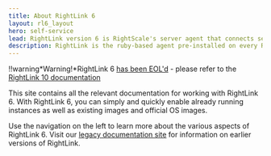 ```yaml
---
title: About RightLink 6
layout: rl6_layout
hero: self-service
lead: RightLink version 6 is RightScale's server agent that connects servers managed through RightScale to the RightScale Cloud Management (CM) platform.
description: RightLink is the ruby-based agent pre-installed on every RightImage-based server running in RightScale and it supports the latest automation and monitoring features.
---
```


!!warning*Warning!*RightLink 6 [has been EOL'd](/faq/end_of_life_end_of_service.html#schedule-images-rightlink) - please refer to the [RightLink 10 documentation](/rl10)

This site contains all the relevant documentation for working with RightLink 6. With RightLink 6, you can simply and quickly enable already running instances as well as existing images and official OS images.

Use the navigation on the left to learn more about the various aspects of RightLink 6. Visit our <a href="http://support.rightscale.com/12-Guides/RightLink_6/RightLink_Legacy_Versions/index.html">legacy documentation site</a> for information on earlier versions of RightLink.
